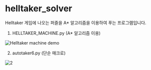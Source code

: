 # helltaker_solver

Helltaker 게임에 나오는 퍼즐을 A* 알고리즘을 이용하여 푸는 프로그램입니다.



1. HELLTAKER_MACHINE.py (A* 알고리즘 이용)

![Helltaker machine demo](https://user-images.githubusercontent.com/60418809/117997666-21d83200-b37e-11eb-9188-0a43cf20e97e.gif)


2. autotaker6.py (단순 매크로)

![2](https://user-images.githubusercontent.com/60418809/117979107-863ec580-b36d-11eb-9081-ff9a0259a224.gif)
